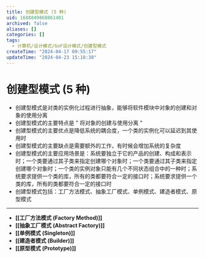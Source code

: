 ```yaml
---
title: 创建型模式 (5 种)
uid: 1688849860861401
archived: false
aliases: []
categories: []
tags:
  - 计算机/设计模式/GoF设计模式/创建型模式
createTime: "2024-04-17 09:55:17"
updateTime: "2024-04-23 15:18:38"
---
```


# 创建型模式 (5 种)

- 创建型模式是对类的实例化过程进行抽象，能够将软件模块中对象的创建和对象的使用分离
- 创建型模式的主要特点是 " 将对象的创建与使用分离 "
- 创建型模式的主要优点是降低系统的耦合度，一个类的实例化可以延迟到其使用时
- 创建型模式的主要缺点是需要额外的工作，有时候会增加系统的复杂度
- 创建型模式的主要应用场景是：系统要独立于它的产品的创建、构成和表示时；一个类要通过其子类来指定创建哪个对象时；一个类要通过其子类来指定创建哪个对象时；一个类的实例对象只能有几个不同状态组合中的一种时；系统要求提供一个类的库，所有的类都要符合一定的接口时；系统要求提供一个类的库，所有的类都要符合一定的接口时
- 创建型模式包括：工厂方法模式、抽象工厂模式、单例模式、建造者模式、原型模式

---

- **[[工厂方法模式 (Factory Method)]]**
- **[[抽象工厂模式 (Abstract Factory)]]**
- **[[单例模式 (Singleton)]]**
- **[[建造者模式 (Builder)]]**
- **[[原型模式 (Prototype)]]**
